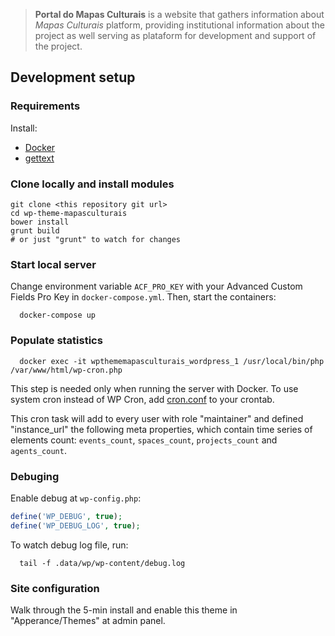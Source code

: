 > **Portal do Mapas Culturais** is a website that gathers information about *Mapas Culturais* platform, providing institutional information about the project as well serving as plataform for development and support of the project.


## Development setup

### Requirements

Install:

* [Docker](https://www.docker.com/)
* [gettext](https://www.gnu.org/software/gettext/)


### Clone locally and install modules

```
git clone <this repository git url>
cd wp-theme-mapasculturais
bower install
grunt build
# or just "grunt" to watch for changes
```

### Start local server

Change environment variable `ACF_PRO_KEY` with your Advanced Custom Fields Pro Key in `docker-compose.yml`. Then, start the containers:

```shell
  docker-compose up
```

### Populate statistics

```
  docker exec -it wpthememapasculturais_wordpress_1 /usr/local/bin/php /var/www/html/wp-cron.php
```

This step is needed only when running the server with Docker. To use system cron instead of WP Cron, add [cron.conf](cron.conf) to your crontab.

This cron task will add to every user with role "maintainer" and defined "instance_url" the following meta properties, which contain time series of elements count: `events_count`, `spaces_count`, `projects_count` and `agents_count`.

### Debuging

Enable debug at `wp-config.php`:

```php
define('WP_DEBUG', true);
define('WP_DEBUG_LOG', true);
```

To watch debug log file, run:

```shell
  tail -f .data/wp/wp-content/debug.log
```

### Site configuration

Walk through the 5-min install and enable this theme in "Apperance/Themes" at admin panel.
